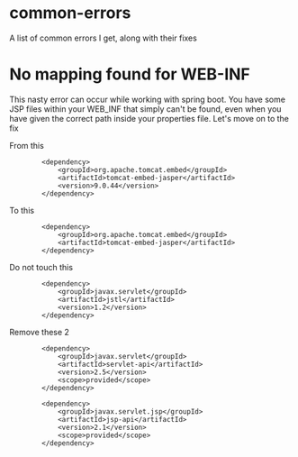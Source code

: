 # common-errors
A list of common errors I get, along with their fixes

# No mapping found for WEB-INF
This nasty error can occur while working with spring boot. You have some JSP files within your WEB_INF that simply can't be found, even when you have given the correct path 
inside your properties file. Let's move on to the fix

From this
```
        <dependency>
            <groupId>org.apache.tomcat.embed</groupId>
            <artifactId>tomcat-embed-jasper</artifactId>
            <version>9.0.44</version>
        </dependency>
```
To this
```
        <dependency>
            <groupId>org.apache.tomcat.embed</groupId>
            <artifactId>tomcat-embed-jasper</artifactId>
        </dependency>
```

Do not touch this
```
        <dependency>
            <groupId>javax.servlet</groupId>
            <artifactId>jstl</artifactId>
            <version>1.2</version>
        </dependency>
```

Remove these 2
```
        <dependency>
            <groupId>javax.servlet</groupId>
            <artifactId>servlet-api</artifactId>
            <version>2.5</version>
            <scope>provided</scope>
        </dependency>
        
        <dependency>
            <groupId>javax.servlet.jsp</groupId>
            <artifactId>jsp-api</artifactId>
            <version>2.1</version>
            <scope>provided</scope>
        </dependency>
```
